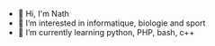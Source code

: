 - 👋 Hi, I'm Nath
- 👀 I’m interested in informatique, biologie and sport
- 🌱 I’m currently learning python, PHP, bash, c++

<!---
StonksInd/StonksInd is a ✨ special ✨ repository because its `README.md` (this file) appears on your GitHub profile.
You can click the Preview link to take a look at your changes.
--->
